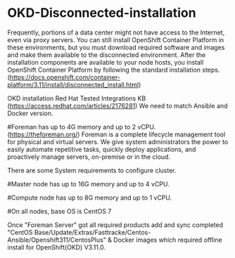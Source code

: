 # OKD-Disconnected-installation  
Frequently, portions of a data center might not have access to the Internet, even via proxy servers. You can still install OpenShift Container Platform in these environments, but you must download required software and images and make them available to the disconnected environment.  After the installation components are available to your node hosts, you install OpenShift Container Platform by following the standard installation steps. 
(https://docs.openshift.com/container-platform/3.11/install/disconnected_install.html)

OKD installation Red Hat Tested Integrations KB (https://access.redhat.com/articles/2176281) We need to match Ansible and Docker version.

#Foreman has up to 4G memory and up to 2 vCPU. (https://theforeman.org/)
Foreman is a complete lifecycle management tool for physical and virtual servers. We give system administrators the power to easily automate repetitive tasks, quickly deploy applications, and proactively manage servers, on-premise or in the cloud.

There are some System requirements to configure cluster.

#Master node has up to 16G memory and up to 4 vCPU.

#Compute node has up to 8G memory and up to 1 vCPU.

#On all nodes, base OS is CentOS 7

Once "Foreman Server" got all required products add and sync completed "CentOS Base/Update/Extras/Fasttracke/Centos-Ansible/Openshift311/CentosPlus" & Docker images which required offline install for OpenShift(OKD) V3.11.0.



